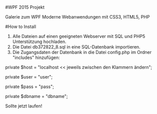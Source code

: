 #WPF 2015 Projekt 

Galerie zum WPF Moderne Webanwendungen mit CSS3, HTML5, PHP

#How to Install

1. Alle Dateien auf einen geeigneten Webserver mit SQL und PHP5 Unterstützung hochladen.
2. Die Datei db372822_8.sql in eine SQL-Datenbank importieren. 
3. Die Zugangsdaten der Datenbank in die Datei config.php im Ordner "includes" hinzufügen:

private	$host = "localhost << jeweils zwischen den Klammern ändern";

private $user = "user";

private $pass = "pass";

private $dbname = "dbname";

Sollte jetzt laufen!
